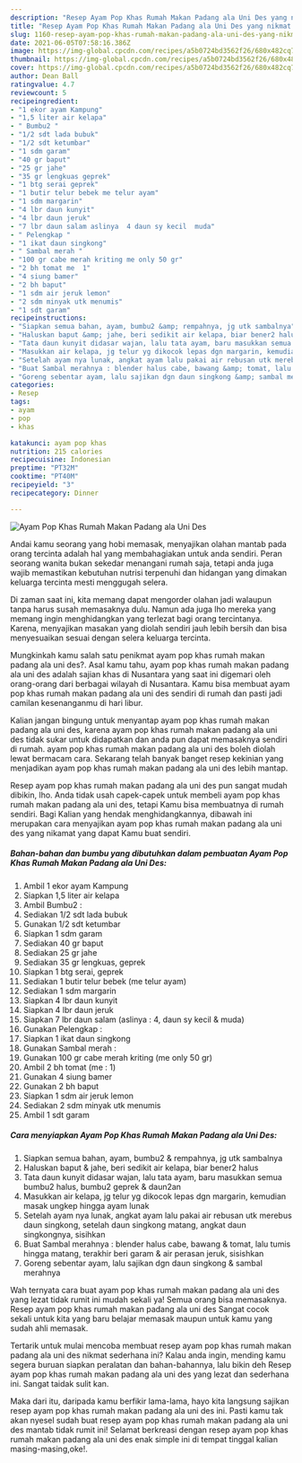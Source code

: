 ```yaml
---
description: "Resep Ayam Pop Khas Rumah Makan Padang ala Uni Des yang nikmat Untuk Jualan"
title: "Resep Ayam Pop Khas Rumah Makan Padang ala Uni Des yang nikmat Untuk Jualan"
slug: 1160-resep-ayam-pop-khas-rumah-makan-padang-ala-uni-des-yang-nikmat-untuk-jualan
date: 2021-06-05T07:58:16.386Z
image: https://img-global.cpcdn.com/recipes/a5b0724bd3562f26/680x482cq70/ayam-pop-khas-rumah-makan-padang-ala-uni-des-foto-resep-utama.jpg
thumbnail: https://img-global.cpcdn.com/recipes/a5b0724bd3562f26/680x482cq70/ayam-pop-khas-rumah-makan-padang-ala-uni-des-foto-resep-utama.jpg
cover: https://img-global.cpcdn.com/recipes/a5b0724bd3562f26/680x482cq70/ayam-pop-khas-rumah-makan-padang-ala-uni-des-foto-resep-utama.jpg
author: Dean Ball
ratingvalue: 4.7
reviewcount: 5
recipeingredient:
- "1 ekor ayam Kampung"
- "1,5 liter air kelapa"
- " Bumbu2 "
- "1/2 sdt lada bubuk"
- "1/2 sdt ketumbar"
- "1 sdm garam"
- "40 gr baput"
- "25 gr jahe"
- "35 gr lengkuas geprek"
- "1 btg serai geprek"
- "1 butir telur bebek me telur ayam"
- "1 sdm margarin"
- "4 lbr daun kunyit"
- "4 lbr daun jeruk"
- "7 lbr daun salam aslinya  4 daun sy kecil  muda"
- " Pelengkap "
- "1 ikat daun singkong"
- " Sambal merah "
- "100 gr cabe merah kriting me only 50 gr"
- "2 bh tomat me  1"
- "4 siung bamer"
- "2 bh baput"
- "1 sdm air jeruk lemon"
- "2 sdm minyak utk menumis"
- "1 sdt garam"
recipeinstructions:
- "Siapkan semua bahan, ayam, bumbu2 &amp; rempahnya, jg utk sambalnya"
- "Haluskan baput &amp; jahe, beri sedikit air kelapa, biar bener2 halus"
- "Tata daun kunyit didasar wajan, lalu tata ayam, baru masukkan semua bumbu2 halus, bumbu2 geprek &amp; daun2an"
- "Masukkan air kelapa, jg telur yg dikocok lepas dgn margarin, kemudian masak ungkep hingga ayam lunak"
- "Setelah ayam nya lunak, angkat ayam lalu pakai air rebusan utk merebus daun singkong, setelah daun singkong matang, angkat daun singkongnya, sisihkan"
- "Buat Sambal merahnya : blender halus cabe, bawang &amp; tomat, lalu tumis hingga matang, terakhir beri garam &amp; air perasan jeruk, sisishkan"
- "Goreng sebentar ayam, lalu sajikan dgn daun singkong &amp; sambal merahnya"
categories:
- Resep
tags:
- ayam
- pop
- khas

katakunci: ayam pop khas 
nutrition: 215 calories
recipecuisine: Indonesian
preptime: "PT32M"
cooktime: "PT40M"
recipeyield: "3"
recipecategory: Dinner

---
```



![Ayam Pop Khas Rumah Makan Padang ala Uni Des](https://img-global.cpcdn.com/recipes/a5b0724bd3562f26/680x482cq70/ayam-pop-khas-rumah-makan-padang-ala-uni-des-foto-resep-utama.jpg)

Andai kamu seorang yang hobi memasak, menyajikan olahan mantab pada orang tercinta adalah hal yang membahagiakan untuk anda sendiri. Peran seorang  wanita bukan sekedar menangani rumah saja, tetapi anda juga wajib memastikan kebutuhan nutrisi terpenuhi dan hidangan yang dimakan keluarga tercinta mesti menggugah selera.

Di zaman  saat ini, kita memang dapat mengorder olahan jadi walaupun tanpa harus susah memasaknya dulu. Namun ada juga lho mereka yang memang ingin menghidangkan yang terlezat bagi orang tercintanya. Karena, menyajikan masakan yang diolah sendiri jauh lebih bersih dan bisa menyesuaikan sesuai dengan selera keluarga tercinta. 



Mungkinkah kamu salah satu penikmat ayam pop khas rumah makan padang ala uni des?. Asal kamu tahu, ayam pop khas rumah makan padang ala uni des adalah sajian khas di Nusantara yang saat ini digemari oleh orang-orang dari berbagai wilayah di Nusantara. Kamu bisa membuat ayam pop khas rumah makan padang ala uni des sendiri di rumah dan pasti jadi camilan kesenanganmu di hari libur.

Kalian jangan bingung untuk menyantap ayam pop khas rumah makan padang ala uni des, karena ayam pop khas rumah makan padang ala uni des tidak sukar untuk didapatkan dan anda pun dapat memasaknya sendiri di rumah. ayam pop khas rumah makan padang ala uni des boleh diolah lewat bermacam cara. Sekarang telah banyak banget resep kekinian yang menjadikan ayam pop khas rumah makan padang ala uni des lebih mantap.

Resep ayam pop khas rumah makan padang ala uni des pun sangat mudah dibikin, lho. Anda tidak usah capek-capek untuk membeli ayam pop khas rumah makan padang ala uni des, tetapi Kamu bisa membuatnya di rumah sendiri. Bagi Kalian yang hendak menghidangkannya, dibawah ini merupakan cara menyajikan ayam pop khas rumah makan padang ala uni des yang nikamat yang dapat Kamu buat sendiri.

<!--inarticleads1-->

##### Bahan-bahan dan bumbu yang dibutuhkan dalam pembuatan Ayam Pop Khas Rumah Makan Padang ala Uni Des:

1. Ambil 1 ekor ayam Kampung
1. Siapkan 1,5 liter air kelapa
1. Ambil  Bumbu2 :
1. Sediakan 1/2 sdt lada bubuk
1. Gunakan 1/2 sdt ketumbar
1. Siapkan 1 sdm garam
1. Sediakan 40 gr baput
1. Sediakan 25 gr jahe
1. Sediakan 35 gr lengkuas, geprek
1. Siapkan 1 btg serai, geprek
1. Sediakan 1 butir telur bebek (me telur ayam)
1. Sediakan 1 sdm margarin
1. Siapkan 4 lbr daun kunyit
1. Siapkan 4 lbr daun jeruk
1. Siapkan 7 lbr daun salam (aslinya : 4, daun sy kecil &amp; muda)
1. Gunakan  Pelengkap :
1. Siapkan 1 ikat daun singkong
1. Gunakan  Sambal merah :
1. Gunakan 100 gr cabe merah kriting (me only 50 gr)
1. Ambil 2 bh tomat (me : 1)
1. Gunakan 4 siung bamer
1. Gunakan 2 bh baput
1. Siapkan 1 sdm air jeruk lemon
1. Sediakan 2 sdm minyak utk menumis
1. Ambil 1 sdt garam




<!--inarticleads2-->

##### Cara menyiapkan Ayam Pop Khas Rumah Makan Padang ala Uni Des:

1. Siapkan semua bahan, ayam, bumbu2 &amp; rempahnya, jg utk sambalnya
1. Haluskan baput &amp; jahe, beri sedikit air kelapa, biar bener2 halus
1. Tata daun kunyit didasar wajan, lalu tata ayam, baru masukkan semua bumbu2 halus, bumbu2 geprek &amp; daun2an
1. Masukkan air kelapa, jg telur yg dikocok lepas dgn margarin, kemudian masak ungkep hingga ayam lunak
1. Setelah ayam nya lunak, angkat ayam lalu pakai air rebusan utk merebus daun singkong, setelah daun singkong matang, angkat daun singkongnya, sisihkan
1. Buat Sambal merahnya : blender halus cabe, bawang &amp; tomat, lalu tumis hingga matang, terakhir beri garam &amp; air perasan jeruk, sisishkan
1. Goreng sebentar ayam, lalu sajikan dgn daun singkong &amp; sambal merahnya




Wah ternyata cara buat ayam pop khas rumah makan padang ala uni des yang lezat tidak rumit ini mudah sekali ya! Semua orang bisa memasaknya. Resep ayam pop khas rumah makan padang ala uni des Sangat cocok sekali untuk kita yang baru belajar memasak maupun untuk kamu yang sudah ahli memasak.

Tertarik untuk mulai mencoba membuat resep ayam pop khas rumah makan padang ala uni des nikmat sederhana ini? Kalau anda ingin, mending kamu segera buruan siapkan peralatan dan bahan-bahannya, lalu bikin deh Resep ayam pop khas rumah makan padang ala uni des yang lezat dan sederhana ini. Sangat taidak sulit kan. 

Maka dari itu, daripada kamu berfikir lama-lama, hayo kita langsung sajikan resep ayam pop khas rumah makan padang ala uni des ini. Pasti kamu tak akan nyesel sudah buat resep ayam pop khas rumah makan padang ala uni des mantab tidak rumit ini! Selamat berkreasi dengan resep ayam pop khas rumah makan padang ala uni des enak simple ini di tempat tinggal kalian masing-masing,oke!.

